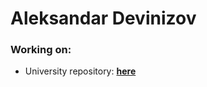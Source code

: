 # Aleksandar Devinizov

### Working on:
- University repository: [**here**](https://github.com/AdamS839/SU-UNI)
